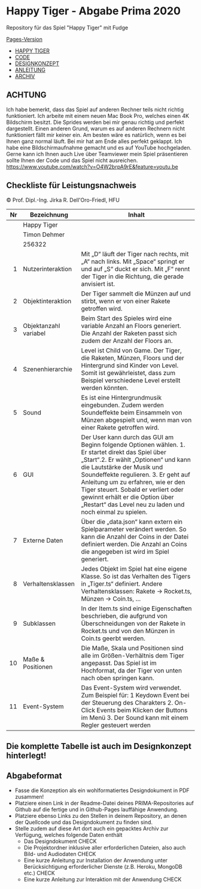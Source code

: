 # Happy Tiger - Abgabe Prima 2020
Repository für das Spiel "Happy Tiger" mit Fudge

[Pages-Version](https://deneway.github.io/Happy-Tiger-Game-2020-Prima/)

- [HAPPY TIGER](https://deneway.github.io/Happy-Tiger-Game-2020-Prima/Happy-Tiger/index.html)
- [CODE](https://github.com/deneway/Happy-Tiger-Game-2020-Prima)
- [DESIGNKONZEPT](https://github.com/deneway/Happy-Tiger-Game-2020-Prima/blob/master/designkonzeption-happy-tiger.pdf)
- [ANLEITUNG](https://github.com/deneway/Happy-Tiger-Game-2020-Prima/blob/master/anleitung-happy-tiger.pdf)
- [ARCHIV](https://github.com/deneway/Happy-Tiger-Game-2020-Prima/blob/master/Archiv-Timon-Dehmer.zip)

## ACHTUNG

Ich habe bemerkt, dass das Spiel auf anderen Rechner teils nicht richtig funktioniert. Ich arbeite mit einem neuen Mac Book Pro, welches einen 4K Bildschirm besitzt. Die Sprides werden bei mir genau richtig und perfekt dargestellt. Einen anderen Grund, warum es auf anderen Rechnern nicht funktioniert fällt mir keiner ein. Am besten wäre es natürlich, wenn es bei Ihnen ganz normal läuft. Bei mir hat am Ende alles perfekt geklappt. Ich habe eine Bildschirmaufnahme gemacht und es auf YouTube hochgeladen. Gerne kann ich Ihnen auch Live über Teamviewer mein Spiel präsentieren sollte Ihnen der Code und das Spiel nicht ausreichen.   
https://www.youtube.com/watch?v=O4W2brpA9rE&feature=youtu.be

## Checkliste für Leistungsnachweis
© Prof. Dipl.-Ing. Jirka R. Dell'Oro-Friedl, HFU

| Nr | Bezeichnung           | Inhalt                                                                                                                                                                                                                                                                         |
|---:|-----------------------|--------------------------------------------------------------------------------------------------------------------------------------------------------------------------------------------------------------------------------------------------------------------------------|
|    | Happy Tiger                 |
|    | Timon Dehmer                  |
|    | 256322        |
|  1 | Nutzerinteraktion     | Mit „D“ läuft der Tiger nach rechts, mit „A“ nach links. Mit „Space“ springt er und auf „S“ duckt er sich.  Mit „F“ rennt der Tiger in die Richtung, die gerade anvisiert ist.                                                                                                                                                    |
|  2 | Objektinteraktion     | Der Tiger sammelt die Münzen auf und stirbt, wenn er von einer Rakete getroffen wird.                                                                                                                                                                              |
|  3 | Objektanzahl variabel | Beim Start des Spieles wird eine variable Anzahl an Floors generiert. Die Anzahl der Raketen passt sich zudem der Anzahl der Floors an.                                                                                                                                                        |
|  4 | Szenenhierarchie      | Level ist Child von Game. Der Tiger, die Raketen, Münzen, Floors und der Hintergrund sind Kinder von Level. Somit ist gewährleistet, dass zum Beispiel verschiedene Level erstellt werden könnten.                                                                                                                                                       |
|  5 | Sound                 | Es ist eine Hintergrundmusik eingebunden. Zudem werden Soundeffekte beim Einsammeln von Münzen abgespielt und, wenn man von einer Rakete getroffen wird.                                                          |
|  6 | GUI                   | Der User kann durch das GUI am Beginn folgende Optionen wählen. 1. Er startet direkt das Spiel über „Start“.2. Er wählt „Optionen“ und kann die Lautstärke der Musik und Soundeffekte regulieren. 3. Er geht auf Anleitung um zu erfahren, wie er den Tiger steuert. Sobald er verliert oder gewinnt erhält er die Option über „Restart“ das Level neu zu laden und noch einmal zu spielen. |
|  7 | Externe Daten         | Über die „data.json“ kann extern ein Spielparameter verändert werden. So kann die Anzahl der Coins in der Datei definiert werden. Die Anzahl an Coins die angegeben ist wird im Spiel generiert.                                                                                  |
|  8 | Verhaltensklassen     | Jedes Objekt im Spiel hat eine eigene Klasse. So ist das Verhalten des Tigers in „Tiger.ts“ definiert. Andere Verhaltensklassen: Rakete -> Rocket.ts, Münzen -> Coin.ts, …                                                                                         |
|  9 | Subklassen            | In der Item.ts sind einige Eigenschaften beschrieben, die aufgrund von Überschneidungen von der Rakete in Rocket.ts und von den Münzen in Coin.ts geerbt werden.  |
| 10 | Maße & Positionen     | Die Maße, Skala und Positionen sind alle im Größen-Verhältnis dem Tiger angepasst. Das Spiel ist im Hochformat, da der Tiger von unten nach oben springen kann.                                                                 |
| 11 | Event-System          | Das Event-System wird verwendet. Zum Beispiel für: 1  Keydown Event bei der Steuerung des Charakters 2. On-Click Events beim Klicken der Buttons im Menü 3. Der Sound kann mit einem Regler gesteuert werden        |

## Die komplette Tabelle ist auch im Designkonzept hinterlegt!

## Abgabeformat
* Fasse die Konzeption als ein wohlformatiertes Designdokument in PDF zusammen!
* Platziere einen Link in der Readme-Datei deines PRIMA-Repositories auf Github auf die fertige und in Github-Pages lauffähige Anwendung.
* Platziere ebenso Links zu den Stellen in deinem Repository, an denen der Quellcode und das Designdokument zu finden sind.
* Stelle zudem auf diese Art dort auch ein gepacktes Archiv zur Verfügung, welches folgende Daten enthält
  * Das Designdokument CHECK
  * Die Projektordner inklusive aller erforderlichen Dateien, also auch Bild- und Audiodaten CHECK
  * Eine kurze Anleitung zur Installation der Anwendung unter Berücksichtigung erforderlicher Dienste (z.B. Heroku, MongoDB etc.) CHECK
  * Eine kurze Anleitung zur Interaktion mit der Anwendung CHECK

